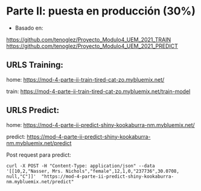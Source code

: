 # Parte II: puesta en producción (30%)

* Basado en: 

https://github.com/tenoglez/Proyecto_Modulo4_UEM_2021_TRAIN
https://github.com/tenoglez/Proyecto_Modulo4_UEM_2021_PREDICT


## URLS Training: 
 home: https://mod-4-parte-ii-train-tired-cat-zo.mybluemix.net/
 
 train: https://mod-4-parte-ii-train-tired-cat-zo.mybluemix.net/train-model

## URLS Predict:
 home: https://mod-4-parte-ii-predict-shiny-kookaburra-nm.mybluemix.net/
 
 predict: https://mod-4-parte-ii-predict-shiny-kookaburra-nm.mybluemix.net/predict
 
 Post request para predict:
 
 ```
 curl -X POST -H "Content-Type: application/json" --data '[[10,2,"Nasser, Mrs. Nichols","female",12,1,0,"237736",30.0708, null,"C"]]'  "https://mod-4-parte-ii-predict-shiny-kookaburra-nm.mybluemix.net/predict"
 ```
